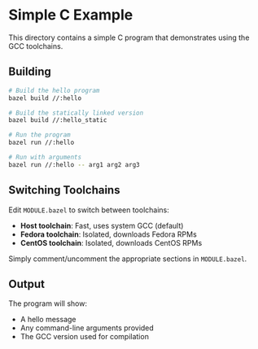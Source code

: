 # Simple C Example

This directory contains a simple C program that demonstrates using the GCC toolchains.

## Building

```bash
# Build the hello program
bazel build //:hello

# Build the statically linked version
bazel build //:hello_static

# Run the program
bazel run //:hello

# Run with arguments
bazel run //:hello -- arg1 arg2 arg3
```

## Switching Toolchains

Edit `MODULE.bazel` to switch between toolchains:

- **Host toolchain**: Fast, uses system GCC (default)
- **Fedora toolchain**: Isolated, downloads Fedora RPMs
- **CentOS toolchain**: Isolated, downloads CentOS RPMs

Simply comment/uncomment the appropriate sections in `MODULE.bazel`.

## Output

The program will show:

- A hello message
- Any command-line arguments provided
- The GCC version used for compilation
